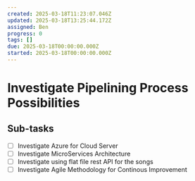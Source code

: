 ```yaml
---
created: 2025-03-18T11:23:07.046Z
updated: 2025-03-18T13:25:44.172Z
assigned: Ben
progress: 0
tags: []
due: 2025-03-18T00:00:00.000Z
started: 2025-03-18T00:00:00.000Z
---
```


# Investigate Pipelining Process Possibilities

## Sub-tasks

- [ ] Investigate Azure for Cloud Server
- [ ] Investigate MicroServices Architecture
- [ ] Investigate using flat file rest API for the songs
- [ ] Investigate Agile Methodology for Continous Improvement
